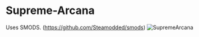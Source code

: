 # Supreme-Arcana
Uses SMODS. (https://github.com/Steamodded/smods)
![SupremeArcana](https://github.com/user-attachments/assets/98bb0990-ee74-4b87-9043-eaa68e7b0681)
